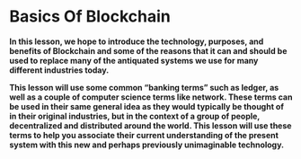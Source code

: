 # Basics Of Blockchain

**In this lesson, we hope to introduce the technology, purposes, and benefits of Blockchain and some of the reasons that it can and should be used to replace many of the antiquated systems we use for many different industries today.**  


**This lesson will use some common “banking terms” such as ledger, as well as a couple of computer science terms like network. These terms can be used in their same general idea as they would typically be thought of in their original industries, but in the context of a group of people, decentralized and distributed around the world. This lesson will use these terms to help you associate their current understanding of the present system with this new and perhaps previously unimaginable technology.**   




